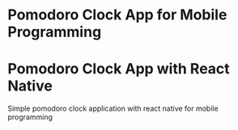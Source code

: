 # Pomodoro Clock App for Mobile Programming

# Pomodoro Clock App with React Native

Simple pomodoro clock application with react native for mobile programming
